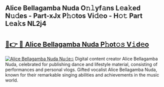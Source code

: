 ## Alice Bellagamba Nuda O𝚗𝚕yf𝚊ns L𝚎a𝚔ed N𝚞𝚍es - Part-xJx P𝚑𝚘tos Vi𝚍𝚎o - H𝚘𝚝 Part L𝚎a𝚔s NL2j4

# <h2><a href="http://kf4snt.oniu.top/?m=Alice+Bellagamba+Nuda">🔗👉 🔴 Alice Bellagamba Nuda P𝚑ot𝚘𝚜 V𝚒d𝚎o</a></h2>

[![Alice Bellagamba Nuda Nu𝚍e𝚜](https://i.imgur.com/0qMVB7G.gif)](http://kf4snt.oniu.top/?m=Alice+Bellagamba+Nuda)
Digital content creator Alice Bellagamba Nuda, celebrated for publishing dance and lifestyle material, consisting of performances and personal vlogs. Gifted vocalist Alice Bellagamba Nuda, known for their remarkable singing abilities and achievements in the music world.  

